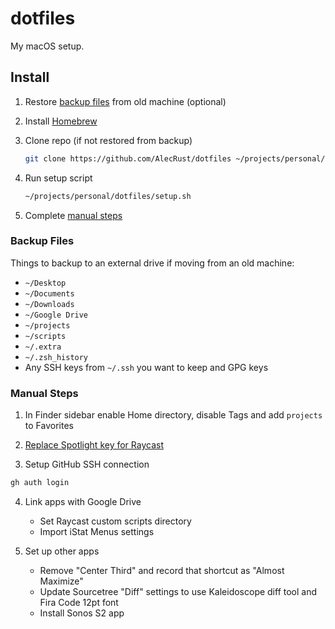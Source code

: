 # dotfiles

My macOS setup.

## Install

1. Restore [backup files](#backup-files) from old machine (optional)

2. Install [Homebrew](https://brew.sh/)

3. Clone repo (if not restored from backup)

    ```sh
    git clone https://github.com/AlecRust/dotfiles ~/projects/personal/dotfiles
    ```

3. Run setup script

    ```sh
    ~/projects/personal/dotfiles/setup.sh
    ```

4. Complete [manual steps](#manual-steps)

### Backup Files

Things to backup to an external drive if moving from an old machine:

- `~/Desktop`
- `~/Documents`
- `~/Downloads`
- `~/Google Drive`
- `~/projects`
- `~/scripts`
- `~/.extra`
- `~/.zsh_history`
- Any SSH keys from `~/.ssh` you want to keep and GPG keys

### Manual Steps

1. In Finder sidebar enable Home directory, disable Tags and add `projects` to Favorites

2. [Replace Spotlight key for Raycast](https://www.notion.so/Hotkey-56103210375b4fc78b63a7c5e7075fb7)

3. Setup GitHub SSH connection

  ```sh
  gh auth login
  ```

4. Link apps with Google Drive

    - Set Raycast custom scripts directory
    - Import iStat Menus settings

5. Set up other apps

    - Remove "Center Third" and record that shortcut as "Almost Maximize"
    - Update Sourcetree "Diff" settings to use Kaleidoscope diff tool and Fira Code 12pt font
    - Install Sonos S2 app
